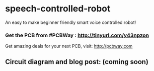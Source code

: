 # speech-controlled-robot
An easy to make beginner friendly smart voice controlled robot!

### Get the PCB from #PCBWay : http://tinyurl.com/y43npzon
Get amazing deals for your next PCB, visit: http://pcbway.com
## Circuit diagram and blog post: (coming soon)

